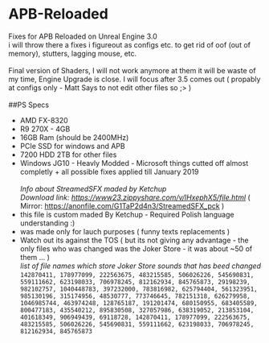 # APB-Reloaded
Fixes for APB Reloaded on Unreal Engine 3.0\
i will throw there a fixes i figureout as configs etc. to get rid of oof (out of memory), stutters, lagging mouse, etc.\
\
Final version of Shaders, I will not work anymore at them it will be waste of my time, Engine Upgrade is close. I will focus after 3.5 comes out ( propably at configs only - Matt Says to not edit other files so ;> )\
\
##PS Specs
- AMD FX-8320
- R9 270X - 4GB
- 16GB Ram (should be 2400MHz)
- PCIe SSD for windows and APB
- 7200 HDD 2TB for other files
- Windows JG10 - Heavly Modded - Microsoft things cutted off almost completly + all possible fixes applied till January 2019
\
\
_Info about StreamedSFX maded by Ketchup_\
_Download link: https://www23.zippyshare.com/v/lHxephX5/file.html_ ( Mirror: https://anonfile.com/G1TaP2d4n3/StreamedSFX_pck )
- this file is custom maded By Ketchup - Required Polish language understanding :)
- was made only for lauch purposes ( funny texts replacements )
- Watch out its against the TOS ( but its not giving any advantage - the only files who was changed was the Joker Store - it was about ~50 of them ... )
\
_list of file names which store Joker Store sounds that has beed changed_\
`142870411, 178977099, 222563675, 483215585, 506026226, 545690831, 559111662, 623198033, 706978245, 812162934, 845765873, 29198239, 982102757, 1040448783, 397232000, 783816982, 625794404, 561323951, 985130196, 315174956, 48530777, 773746645, 782151318, 626279958, 1046985744, 463974248, 128765187, 191201474, 680150955, 683405589, 800477183, 435540212, 895830508, 327057986, 638319052, 213853104, 401618349, 906949439, 69118728, 142870411, 178977099, 222563675, 483215585, 506026226, 545690831, 559111662, 623198033, 706978245, 812162934, 845765873`